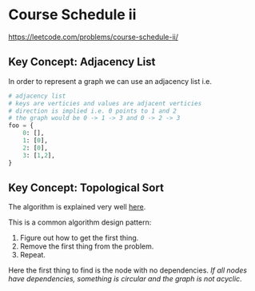 # Course Schedule ii
 https://leetcode.com/problems/course-schedule-ii/

## Key Concept: Adjacency List
In order to represent a graph we can use an adjacency list i.e.
```py
# adjacency list
# keys are verticies and values are adjacent verticies
# direction is implied i.e. 0 points to 1 and 2
# the graph would be 0 -> 1 -> 3 and 0 -> 2 -> 3
foo = {
    0: [],
    1: [0],
    2: [0],
    3: [1,2],
}
```

## Key Concept: Topological Sort
The algorithm is explained very well [here](https://www.interviewcake.com/concept/java/topological-sort). 

This is a common algorithm design pattern:
1. Figure out how to get the first thing.
1. Remove the first thing from the problem.
1. Repeat.

Here the first thing to find is the node with no dependencies. *If all nodes have dependencies, something is circular and the graph is not acyclic*.